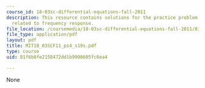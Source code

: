 ```yaml
---
course_id: 18-03sc-differential-equations-fall-2011
description: This resource contains solutions for the practice problem statements
  related to frequency response.
file_location: /coursemedia/18-03sc-differential-equations-fall-2011/81f6b8fe2158472dd1b9900605fc6ea4_MIT18_03SCF11_ps4_s19s.pdf
file_type: application/pdf
layout: pdf
title: MIT18_03SCF11_ps4_s19s.pdf
type: course
uid: 81f6b8fe2158472dd1b9900605fc6ea4

---
```

None